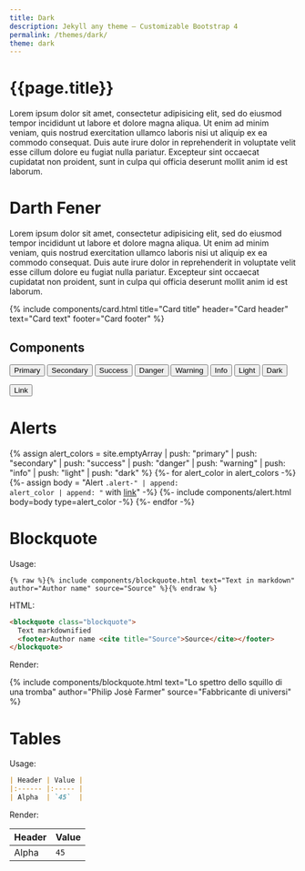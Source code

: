 ```yaml
---
title: Dark
description: Jekyll any theme – Customizable Bootstrap 4
permalink: /themes/dark/
theme: dark
---
```


# {{page.title}}

Lorem ipsum dolor sit amet, consectetur adipisicing elit, sed do eiusmod tempor incididunt ut labore et dolore magna aliqua. Ut enim ad minim veniam, quis nostrud exercitation ullamco laboris nisi ut aliquip ex ea commodo consequat. Duis aute irure dolor in reprehenderit in voluptate velit esse cillum dolore eu fugiat nulla pariatur. Excepteur sint occaecat cupidatat non proident, sunt in culpa qui officia deserunt mollit anim id est laborum.

<!--column-->

# Darth Fener

Lorem ipsum dolor sit amet, consectetur adipisicing elit, sed do eiusmod tempor incididunt ut labore et dolore magna aliqua. Ut enim ad minim veniam, quis nostrud exercitation ullamco laboris nisi ut aliquip ex ea commodo consequat. Duis aute irure dolor in reprehenderit in voluptate velit esse cillum dolore eu fugiat nulla pariatur. Excepteur sint occaecat cupidatat non proident, sunt in culpa qui officia deserunt mollit anim id est laborum.

{% include components/card.html title="Card title" header="Card header" text="Card text" footer="Card footer" %}

<!--row-->

## Components

<button type="button" class="btn btn-primary">Primary</button>
<button type="button" class="btn btn-secondary">Secondary</button>
<button type="button" class="btn btn-success">Success</button>
<button type="button" class="btn btn-danger">Danger</button>
<button type="button" class="btn btn-warning">Warning</button>
<button type="button" class="btn btn-info">Info</button>
<button type="button" class="btn btn-light">Light</button>
<button type="button" class="btn btn-dark">Dark</button>

<button type="button" class="btn btn-link">Link</button>

# Alerts

{% assign alert_colors = site.emptyArray
  | push: "primary"
  | push: "secondary"
  | push: "success"
  | push: "danger"
  | push: "warning"
  | push: "info"
  | push: "light"
  | push: "dark" %}
{%- for alert_color in alert_colors -%}
  {%- assign body = "Alert <code>.alert-" | append: alert_color | append: "</code> with <a href='#'>link</a>" -%}
  {%- include components/alert.html body=body type=alert_color -%}
{%- endfor -%}

# Blockquote

Usage:

```liquid
{% raw %}{% include components/blockquote.html text="Text in markdown" author="Author name" source="Source" %}{% endraw %}
```

HTML:

```html
<blockquote class="blockquote">
  Text markdownified
  <footer>Author name <cite title="Source">Source</cite></footer>
</blockquote>
```

Render:

{% include components/blockquote.html text="Lo spettro dello squillo di una tromba" author="Philip Josè Farmer" source="Fabbricante di universi" %}

# Tables

Usage:

```md
| Header | Value |
|:------ |:----- |
| Alpha  | `45`  |
```

Render:

| Header | Value |
|:------ |:----- |
| Alpha  | `45`  |
